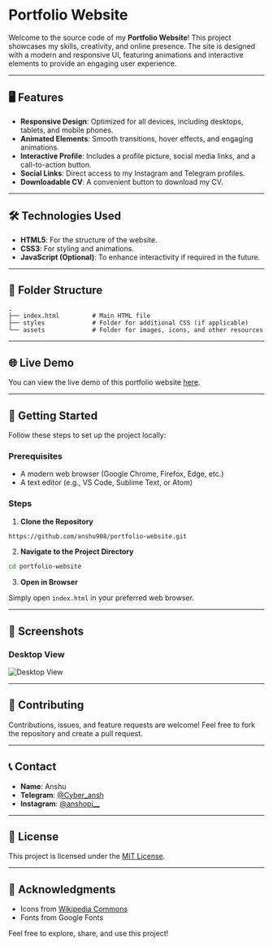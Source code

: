 # Portfolio Website

Welcome to the source code of my **Portfolio Website**! This project showcases my skills, creativity, and online presence. The site is designed with a modern and responsive UI, featuring animations and interactive elements to provide an engaging user experience.

---

## 🖥️ Features

- **Responsive Design**: Optimized for all devices, including desktops, tablets, and mobile phones.
- **Animated Elements**: Smooth transitions, hover effects, and engaging animations.
- **Interactive Profile**: Includes a profile picture, social media links, and a call-to-action button.
- **Social Links**: Direct access to my Instagram and Telegram profiles.
- **Downloadable CV**: A convenient button to download my CV.

---

## 🛠️ Technologies Used

- **HTML5**: For the structure of the website.
- **CSS3**: For styling and animations.
- **JavaScript (Optional)**: To enhance interactivity if required in the future.

---

## 📂 Folder Structure

```
.
├── index.html         # Main HTML file
├── styles             # Folder for additional CSS (if applicable)
└── assets             # Folder for images, icons, and other resources
```

---

## 🌐 Live Demo
You can view the live demo of this portfolio website [here](https://anshu908.github.io/VIP-Portfolio/).

---

## 🚀 Getting Started

Follow these steps to set up the project locally:

### Prerequisites
- A modern web browser (Google Chrome, Firefox, Edge, etc.)
- A text editor (e.g., VS Code, Sublime Text, or Atom)

### Steps

1. **Clone the Repository**

```bash
https://github.com/anshu908/portfolio-website.git
```

2. **Navigate to the Project Directory**

```bash
cd portfolio-website
```

3. **Open in Browser**

Simply open `index.html` in your preferred web browser.

---

## 📸 Screenshots

### Desktop View
![Desktop View](https://envs.sh/Jms.jpg?text=Desktop+Screenshot)



---

## 🤝 Contributing

Contributions, issues, and feature requests are welcome! Feel free to fork the repository and create a pull request.

---

## 📞 Contact

- **Name**: Anshu
- **Telegram**: [@Cyber_ansh](https://t.me/Cyber_ansh)
- **Instagram**: [@anshopi__](https://www.instagram.com/anshopi__?igsh=MXA1YzZiZHVnbXI0MA==)

---

## 📜 License
This project is licensed under the [MIT License](LICENSE).

---

## 🌟 Acknowledgments

- Icons from [Wikipedia Commons](https://commons.wikimedia.org/)
- Fonts from Google Fonts

Feel free to explore, share, and use this project!
